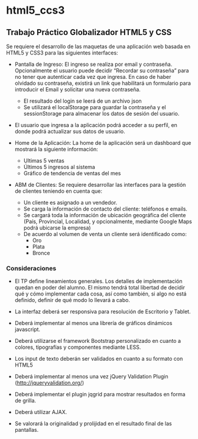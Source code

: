 # html5_ccs3

## Trabajo Práctico Globalizador HTML5 y CSS

Se requiere el desarrollo de las maquetas de una aplicación web basada en HTML5 y CSS3 para las siguientes interfaces:

* Pantalla de Ingreso: El ingreso se realiza por email y contraseña. Opcionalmente el usuario puede decidir “Recordar su contraseña” para no tener que autenticar cada vez que ingresa. En caso de haber olvidado su contraseña, existirá un link que habilitará un formulario para introducir el Email y solicitar una nueva contraseña.
  * El resultado del login se leerá de un archivo json
  * Se utilizará el localStorage para guardar la contraseña y el sessionStorage para almacenar los datos de sesión del usuario.

* El usuario que ingresa a la aplicación podrá acceder a su perfil, en donde podrá actualizar sus datos de usuario.

* Home de la Aplicación: La home de la aplicación será un dashboard que mostrará la siguiente información:
  * Ultimas 5 ventas
  * Últimos 5 ingresos al sistema
  * Gráfico de tendencia de ventas del mes

* ABM de Clientes: Se requiere desarrollar las interfaces para la gestión de clientes teniendo en cuenta que:
  * Un cliente es asignado a un vendedor.
  * Se carga la información de contacto del cliente: teléfonos e emails.
  * Se cargará toda la información de ubicación geográfica del cliente (País, Provincial, Localidad, y opcionalmente, mediante Google Maps podrá ubicarse la empresa)
  * De acuerdo al volumen de venta un cliente será identificado como:
    * Oro
    * Plata
    * Bronce

### Consideraciones

* El TP define lineamientos generales. Los detalles de implementación quedan en poder del alumno. El mismo tendrá total libertad de decidir qué y cómo implementar cada cosa, así como también, si algo no está definido, definir de qué modo lo llevará a cabo.

* La interfaz deberá ser responsiva para resolución de Escritorio y Tablet.

* Deberá implementar al menos una librería de gráficos dinámicos javascript.

* Deberá utilizarse el framework Bootstrap personalizado en cuanto a colores, tipografías y componentes mediante LESS.
* Los input de texto deberán ser validados en cuanto a su formato con HTML5

* Deberá implementar al menos una vez jQuery Validation Plugin (http://jqueryvalidation.org/)

* Deberá implementar el plugin jqgrid para mostrar resultados en forma de grilla.

* Deberá utilizar AJAX.

* Se valorará la originalidad y prolijidad en el resultado final de las pantallas.
